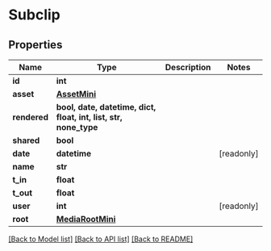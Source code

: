 # Subclip


## Properties

Name | Type | Description | Notes
------------ | ------------- | ------------- | -------------
**id** | **int** |  | 
**asset** | [**AssetMini**](AssetMini.md) |  | 
**rendered** | **bool, date, datetime, dict, float, int, list, str, none_type** |  | 
**shared** | **bool** |  | 
**date** | **datetime** |  | [readonly] 
**name** | **str** |  | 
**t_in** | **float** |  | 
**t_out** | **float** |  | 
**user** | **int** |  | [readonly] 
**root** | [**MediaRootMini**](MediaRootMini.md) |  | 

[[Back to Model list]](../#documentation-for-models) [[Back to API list]](../#documentation-for-api-endpoints) [[Back to README]](../)


